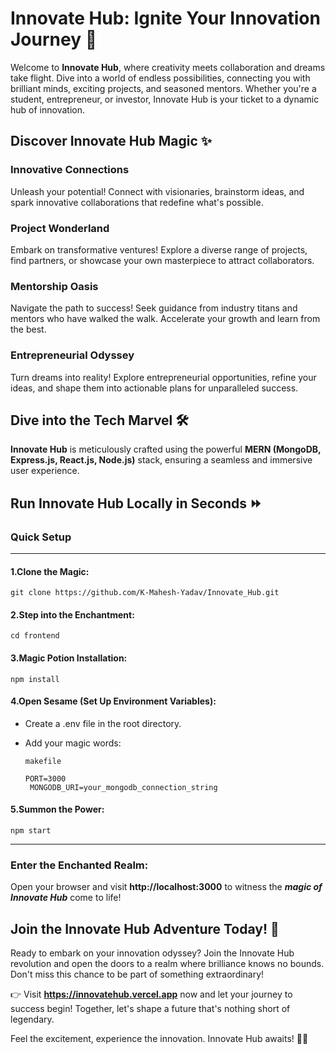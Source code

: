 # Innovate Hub: Ignite Your Innovation Journey 🚀

Welcome to **Innovate Hub**, where creativity meets collaboration and dreams take flight. Dive into a world of endless possibilities, connecting you with brilliant minds, exciting projects, and seasoned mentors. Whether you're a student, entrepreneur, or investor, Innovate Hub is your ticket to a dynamic hub of innovation.

## Discover Innovate Hub Magic ✨

### Innovative Connections

Unleash your potential! Connect with visionaries, brainstorm ideas, and spark innovative collaborations that redefine what's possible.

### Project Wonderland

Embark on transformative ventures! Explore a diverse range of projects, find partners, or showcase your own masterpiece to attract collaborators.

### Mentorship Oasis

Navigate the path to success! Seek guidance from industry titans and mentors who have walked the walk. Accelerate your growth and learn from the best.

### Entrepreneurial Odyssey

Turn dreams into reality! Explore entrepreneurial opportunities, refine your ideas, and shape them into actionable plans for unparalleled success.

## Dive into the Tech Marvel 🛠️

**Innovate Hub** is meticulously crafted using the powerful **MERN (MongoDB, Express.js, React.js, Node.js)** stack, ensuring a seamless and immersive user experience.

## Run Innovate Hub Locally in Seconds ⏩

### Quick Setup

---

#### 1.Clone the Magic:

    git clone https://github.com/K-Mahesh-Yadav/Innovate_Hub.git

#### 2.Step into the Enchantment:

    cd frontend

#### 3.Magic Potion Installation:

    npm install

#### 4.Open Sesame (Set Up Environment Variables):

- Create a .env file in the root directory.
- Add your magic words:

      makefile

      PORT=3000
       MONGODB_URI=your_mongodb_connection_string

#### 5.Summon the Power:

    npm start

---

### Enter the Enchanted Realm:

Open your browser and visit **http://localhost:3000** to witness the **_magic of Innovate Hub_** come to life!

## Join the Innovate Hub Adventure Today! 🌟

Ready to embark on your innovation odyssey? Join the Innovate Hub revolution and open the doors to a realm where brilliance knows no bounds. Don't miss this chance to be part of something extraordinary!

👉 Visit **https://innovatehub.vercel.app** now and let your journey to success begin! Together, let's shape a future that's nothing short of legendary.

Feel the excitement, experience the innovation. Innovate Hub awaits! 🚀✨
